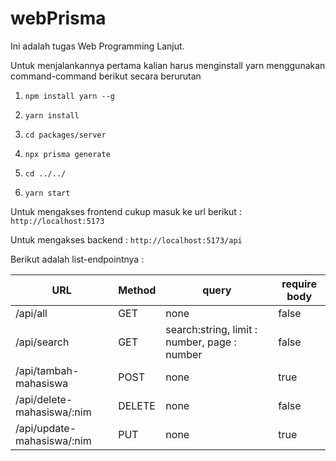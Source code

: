 # webPrisma

Ini adalah tugas Web Programming Lanjut. 

Untuk menjalankannya pertama kalian harus menginstall yarn menggunakan command-command berikut secara berurutan 

1. `npm install yarn --g`

2. `yarn install`

3. `cd packages/server`

4. `npx prisma generate`

5. `cd ../../`

6. `yarn start`


Untuk mengakses frontend cukup masuk ke url berikut : `http://localhost:5173`

Untuk mengakses backend : `http://localhost:5173/api`

Berikut adalah list-endpointnya : 

| URL  | Method | query |  require body |
| ------------- | ------------- | -------- | ------ |
| /api/all  | GET  | none | false|
| /api/search  | GET  | search:string, limit : number, page : number | false |
| /api/tambah-mahasiswa | POST | none | true |
| /api/delete-mahasiswa/:nim | DELETE | none | false |
| /api/update-mahasiswa/:nim | PUT | none | true |
